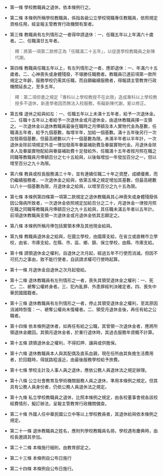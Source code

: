 * 第一條 學校教職員之退休，依本條例行之。

* 第二條 本條例所稱學校教職員，係指各級公立學校現職專任教職員，依照規定資格任用，經呈報主管教育行政機關有案者。

* 第三條 教職員有左列情形之一者得申請退休：一、任職五年以上年滿六十歲者。二、任職滿廿五年者。

> 釋：將第一項第二款修正為「任職滿二十五年」，以促進學校教職員之新陳代謝。

* 第四條 教職員任職五年以上，有左列情形之一者，應即退休：一、年滿六十五歲者。二、心神喪失或身體殘廢，不堪勝任職務者。教職員已達前項第一款所規定之年齡，服務學校仍需其任職，而自願繼續服務者，得報請主管教育行政機關延長之，至多五年。

> 釋：第二項但書之規定「專科以上學校教授不在此限」造成專科以上學校教授多不退休，新進學者因而無法入校服務，有礙新陳代謝，爰以修正。

* 第五條 退休之給與如左：一、任職五年以上未滿十五年者，給予一次退休金。二、任職十五年以上者給予一次退休金或月退休金，由退休教職員擇一支領之。一次退休金以退休教職員最後在職時之月俸額及本人實物代金為基數，任職滿五年者，給予九個基數，每增半年，加給一個基數。滿十五年後另行一次加發兩個基數，但最高總數以六十一個基數為限。未滿半年者以半年計，一次退休金除前項規定外並一律加發兩年眷屬補助費及眷屬實物代金。月退休金除本人及眷屬實物配給與眷屬補助費十足發給外，任職滿十五年者按月照在職之同職等教職員月俸額百分之七十五給與，以後每增加一年發加百分之一，但以增至百分之九十為限。

* 第六條 教員或校長服務滿三十年，並有連續任職二十年之資歷，成績優異，而仍繼續服務者，一次退休金之給與，依第五條之規定增加其基數，但最高總數以八十一個基數為限，月退休金之給與，以增至百分之九十五為限。

* 第七條 本條例第四條第一項第二款規定之退休教職員其心神喪失或身體殘廢係因公傷病所致者，一次退休金依照規定加給百分之二十，月退休金一律按月照在職之同職等教職員月俸額百分之九十五給與，其任職未滿五年者以五年計。前項退休教職員支領一次退休金或月退休金依其志願定之。

* 第八條 本條例所稱月俸包括實領本俸及其他現金給與。

* 第九條 教職員退休金之給與，在國立學校，由國庫支給，在省立或直轄市立學校，由省、市庫支給，在縣、市、區、鄉、鎮、保立學校，由縣、市庫支給。

* 第十條 請領退休金之權利，自退休之次月起，經過五年不行使而消滅。但因不可抗力之事由，致不能行使者，自該請求權可行使時起算。

* 第十一條 月退休金自退休之次月起發給。

* 第十二條 退休教職員有左列情形之一者，喪失其領受退休金之權利：一、死亡。二、褫奪公權終身者。三、犯內亂罪、外患罪經判決確定者。四、喪失中華民國國籍者。

* 第十三條 退休教職員有左列情形之一者，停止其領受退休金之權利，至其原因消滅時恢復：一、褫奪公權尚未復權者。二、領受月退休金後，再任有給之公職者。

* 第十四條 依本條例退休者，如再任有給之公職，其曾領一次退休金者，應將所領退休金繳回。其領月退休金者，於重行退休時，其過去服務年資概不計算。

* 第十五條 請領退休金之權利，不得扣押、讓與或供擔保。

* 第十六條 退休教職員本人與其配偶及直系血親，現在任所由其負擔生活費用者，於回籍時，得就路程遠近，由最後服務學校給予旅費。

* 第十七條 學校主計及人事人員之退休，應依公務人員退休法之規定辦理。

* 第十八條 公立社會教育及學術機關服務人員之退休，準用本條例之規定。但其具有公務人員身份者，仍依公務人員退休法之規定。

* 第十九條 私立學校教職員之退休，比照本條例之規定，由各校董事會視各該校經費情形，擬訂辦法，呈報主管教育行政機關備查。

* 第二十條 外國人任中華民國公立中等以上學校教員者，其退休給與依本條例之規定。

* 第二十一條 退休教職員之姓名，應附列學校教職員名冊，學校遇有慶典時，由校長邀請其參加。

* 第二十二條 本條施行細則，由教育部定之。

* 第二十三條 本條例自公布日施行

* 第二十四條 本條例自公布日施行。

